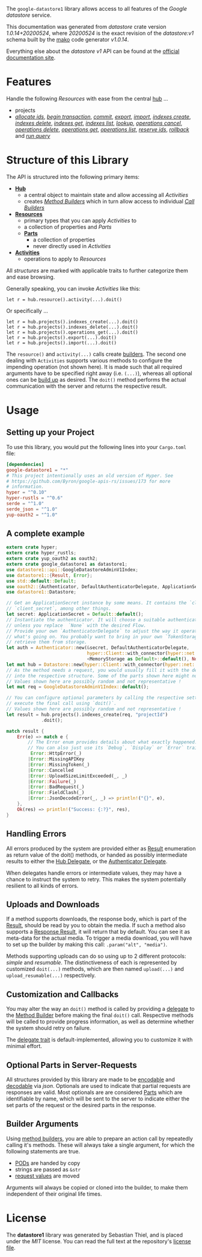 <!---
DO NOT EDIT !
This file was generated automatically from 'src/mako/api/README.md.mako'
DO NOT EDIT !
-->
The `google-datastore1` library allows access to all features of the *Google datastore* service.

This documentation was generated from *datastore* crate version *1.0.14+20200524*, where *20200524* is the exact revision of the *datastore:v1* schema built by the [mako](http://www.makotemplates.org/) code generator *v1.0.14*.

Everything else about the *datastore* *v1* API can be found at the
[official documentation site](https://cloud.google.com/datastore/).
# Features

Handle the following *Resources* with ease from the central [hub](https://docs.rs/google-datastore1/1.0.14+20200524/google_datastore1/Datastore) ... 

* projects
 * [*allocate ids*](https://docs.rs/google-datastore1/1.0.14+20200524/google_datastore1/api::ProjectAllocateIdCall), [*begin transaction*](https://docs.rs/google-datastore1/1.0.14+20200524/google_datastore1/api::ProjectBeginTransactionCall), [*commit*](https://docs.rs/google-datastore1/1.0.14+20200524/google_datastore1/api::ProjectCommitCall), [*export*](https://docs.rs/google-datastore1/1.0.14+20200524/google_datastore1/api::ProjectExportCall), [*import*](https://docs.rs/google-datastore1/1.0.14+20200524/google_datastore1/api::ProjectImportCall), [*indexes create*](https://docs.rs/google-datastore1/1.0.14+20200524/google_datastore1/api::ProjectIndexeCreateCall), [*indexes delete*](https://docs.rs/google-datastore1/1.0.14+20200524/google_datastore1/api::ProjectIndexeDeleteCall), [*indexes get*](https://docs.rs/google-datastore1/1.0.14+20200524/google_datastore1/api::ProjectIndexeGetCall), [*indexes list*](https://docs.rs/google-datastore1/1.0.14+20200524/google_datastore1/api::ProjectIndexeListCall), [*lookup*](https://docs.rs/google-datastore1/1.0.14+20200524/google_datastore1/api::ProjectLookupCall), [*operations cancel*](https://docs.rs/google-datastore1/1.0.14+20200524/google_datastore1/api::ProjectOperationCancelCall), [*operations delete*](https://docs.rs/google-datastore1/1.0.14+20200524/google_datastore1/api::ProjectOperationDeleteCall), [*operations get*](https://docs.rs/google-datastore1/1.0.14+20200524/google_datastore1/api::ProjectOperationGetCall), [*operations list*](https://docs.rs/google-datastore1/1.0.14+20200524/google_datastore1/api::ProjectOperationListCall), [*reserve ids*](https://docs.rs/google-datastore1/1.0.14+20200524/google_datastore1/api::ProjectReserveIdCall), [*rollback*](https://docs.rs/google-datastore1/1.0.14+20200524/google_datastore1/api::ProjectRollbackCall) and [*run query*](https://docs.rs/google-datastore1/1.0.14+20200524/google_datastore1/api::ProjectRunQueryCall)




# Structure of this Library

The API is structured into the following primary items:

* **[Hub](https://docs.rs/google-datastore1/1.0.14+20200524/google_datastore1/Datastore)**
    * a central object to maintain state and allow accessing all *Activities*
    * creates [*Method Builders*](https://docs.rs/google-datastore1/1.0.14+20200524/google_datastore1/client::MethodsBuilder) which in turn
      allow access to individual [*Call Builders*](https://docs.rs/google-datastore1/1.0.14+20200524/google_datastore1/client::CallBuilder)
* **[Resources](https://docs.rs/google-datastore1/1.0.14+20200524/google_datastore1/client::Resource)**
    * primary types that you can apply *Activities* to
    * a collection of properties and *Parts*
    * **[Parts](https://docs.rs/google-datastore1/1.0.14+20200524/google_datastore1/client::Part)**
        * a collection of properties
        * never directly used in *Activities*
* **[Activities](https://docs.rs/google-datastore1/1.0.14+20200524/google_datastore1/client::CallBuilder)**
    * operations to apply to *Resources*

All *structures* are marked with applicable traits to further categorize them and ease browsing.

Generally speaking, you can invoke *Activities* like this:

```Rust,ignore
let r = hub.resource().activity(...).doit()
```

Or specifically ...

```ignore
let r = hub.projects().indexes_create(...).doit()
let r = hub.projects().indexes_delete(...).doit()
let r = hub.projects().operations_get(...).doit()
let r = hub.projects().export(...).doit()
let r = hub.projects().import(...).doit()
```

The `resource()` and `activity(...)` calls create [builders][builder-pattern]. The second one dealing with `Activities` 
supports various methods to configure the impending operation (not shown here). It is made such that all required arguments have to be 
specified right away (i.e. `(...)`), whereas all optional ones can be [build up][builder-pattern] as desired.
The `doit()` method performs the actual communication with the server and returns the respective result.

# Usage

## Setting up your Project

To use this library, you would put the following lines into your `Cargo.toml` file:

```toml
[dependencies]
google-datastore1 = "*"
# This project intentionally uses an old version of Hyper. See
# https://github.com/Byron/google-apis-rs/issues/173 for more
# information.
hyper = "^0.10"
hyper-rustls = "^0.6"
serde = "^1.0"
serde_json = "^1.0"
yup-oauth2 = "^1.0"
```

## A complete example

```Rust
extern crate hyper;
extern crate hyper_rustls;
extern crate yup_oauth2 as oauth2;
extern crate google_datastore1 as datastore1;
use datastore1::api::GoogleDatastoreAdminV1Index;
use datastore1::{Result, Error};
use std::default::Default;
use oauth2::{Authenticator, DefaultAuthenticatorDelegate, ApplicationSecret, MemoryStorage};
use datastore1::Datastore;

// Get an ApplicationSecret instance by some means. It contains the `client_id` and 
// `client_secret`, among other things.
let secret: ApplicationSecret = Default::default();
// Instantiate the authenticator. It will choose a suitable authentication flow for you, 
// unless you replace  `None` with the desired Flow.
// Provide your own `AuthenticatorDelegate` to adjust the way it operates and get feedback about 
// what's going on. You probably want to bring in your own `TokenStorage` to persist tokens and
// retrieve them from storage.
let auth = Authenticator::new(&secret, DefaultAuthenticatorDelegate,
                              hyper::Client::with_connector(hyper::net::HttpsConnector::new(hyper_rustls::TlsClient::new())),
                              <MemoryStorage as Default>::default(), None);
let mut hub = Datastore::new(hyper::Client::with_connector(hyper::net::HttpsConnector::new(hyper_rustls::TlsClient::new())), auth);
// As the method needs a request, you would usually fill it with the desired information
// into the respective structure. Some of the parts shown here might not be applicable !
// Values shown here are possibly random and not representative !
let mut req = GoogleDatastoreAdminV1Index::default();

// You can configure optional parameters by calling the respective setters at will, and
// execute the final call using `doit()`.
// Values shown here are possibly random and not representative !
let result = hub.projects().indexes_create(req, "projectId")
             .doit();

match result {
    Err(e) => match e {
        // The Error enum provides details about what exactly happened.
        // You can also just use its `Debug`, `Display` or `Error` traits
         Error::HttpError(_)
        |Error::MissingAPIKey
        |Error::MissingToken(_)
        |Error::Cancelled
        |Error::UploadSizeLimitExceeded(_, _)
        |Error::Failure(_)
        |Error::BadRequest(_)
        |Error::FieldClash(_)
        |Error::JsonDecodeError(_, _) => println!("{}", e),
    },
    Ok(res) => println!("Success: {:?}", res),
}

```
## Handling Errors

All errors produced by the system are provided either as [Result](https://docs.rs/google-datastore1/1.0.14+20200524/google_datastore1/client::Result) enumeration as return value of
the doit() methods, or handed as possibly intermediate results to either the 
[Hub Delegate](https://docs.rs/google-datastore1/1.0.14+20200524/google_datastore1/client::Delegate), or the [Authenticator Delegate](https://docs.rs/yup-oauth2/*/yup_oauth2/trait.AuthenticatorDelegate.html).

When delegates handle errors or intermediate values, they may have a chance to instruct the system to retry. This 
makes the system potentially resilient to all kinds of errors.

## Uploads and Downloads
If a method supports downloads, the response body, which is part of the [Result](https://docs.rs/google-datastore1/1.0.14+20200524/google_datastore1/client::Result), should be
read by you to obtain the media.
If such a method also supports a [Response Result](https://docs.rs/google-datastore1/1.0.14+20200524/google_datastore1/client::ResponseResult), it will return that by default.
You can see it as meta-data for the actual media. To trigger a media download, you will have to set up the builder by making
this call: `.param("alt", "media")`.

Methods supporting uploads can do so using up to 2 different protocols: 
*simple* and *resumable*. The distinctiveness of each is represented by customized 
`doit(...)` methods, which are then named `upload(...)` and `upload_resumable(...)` respectively.

## Customization and Callbacks

You may alter the way an `doit()` method is called by providing a [delegate](https://docs.rs/google-datastore1/1.0.14+20200524/google_datastore1/client::Delegate) to the 
[Method Builder](https://docs.rs/google-datastore1/1.0.14+20200524/google_datastore1/client::CallBuilder) before making the final `doit()` call. 
Respective methods will be called to provide progress information, as well as determine whether the system should 
retry on failure.

The [delegate trait](https://docs.rs/google-datastore1/1.0.14+20200524/google_datastore1/client::Delegate) is default-implemented, allowing you to customize it with minimal effort.

## Optional Parts in Server-Requests

All structures provided by this library are made to be [encodable](https://docs.rs/google-datastore1/1.0.14+20200524/google_datastore1/client::RequestValue) and 
[decodable](https://docs.rs/google-datastore1/1.0.14+20200524/google_datastore1/client::ResponseResult) via *json*. Optionals are used to indicate that partial requests are responses 
are valid.
Most optionals are are considered [Parts](https://docs.rs/google-datastore1/1.0.14+20200524/google_datastore1/client::Part) which are identifiable by name, which will be sent to 
the server to indicate either the set parts of the request or the desired parts in the response.

## Builder Arguments

Using [method builders](https://docs.rs/google-datastore1/1.0.14+20200524/google_datastore1/client::CallBuilder), you are able to prepare an action call by repeatedly calling it's methods.
These will always take a single argument, for which the following statements are true.

* [PODs][wiki-pod] are handed by copy
* strings are passed as `&str`
* [request values](https://docs.rs/google-datastore1/1.0.14+20200524/google_datastore1/client::RequestValue) are moved

Arguments will always be copied or cloned into the builder, to make them independent of their original life times.

[wiki-pod]: http://en.wikipedia.org/wiki/Plain_old_data_structure
[builder-pattern]: http://en.wikipedia.org/wiki/Builder_pattern
[google-go-api]: https://github.com/google/google-api-go-client

# License
The **datastore1** library was generated by Sebastian Thiel, and is placed 
under the *MIT* license.
You can read the full text at the repository's [license file][repo-license].

[repo-license]: https://github.com/Byron/google-apis-rsblob/master/LICENSE.md
